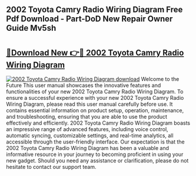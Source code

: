 ## 2002 Toyota Camry Radio Wiring Diagram Free Pdf Download - Part-DoD New Repair Owner Guide Mv5sh

# <h2><a href="http://dfi4nf.blite.top/?on=2002+Toyota+Camry+Radio+Wiring+Diagram">🔗Download New 👉🔴 2002 Toyota Camry Radio Wiring Diagram</a></h2>

[![2002 Toyota Camry Radio Wiring Diagram download](https://i.imgur.com/lujVjoI.png)](http://dfi4nf.blite.top/?on=2002+Toyota+Camry+Radio+Wiring+Diagram)
Welcome to the Future This user manual showcases the innovative features and functionalities of your new 2002 Toyota Camry Radio Wiring Diagram. To ensure a successful experience with your new 2002 Toyota Camry Radio Wiring Diagram, please read this user manual carefully before use. It contains essential information on product setup, operation, maintenance, and troubleshooting, ensuring that you are able to use the product effectively and efficiently. 2002 Toyota Camry Radio Wiring Diagram boasts an impressive range of advanced features, including voice control, automatic syncing, customizable settings, and real-time analytics, all accessible through the user-friendly interface. Our expectation is that the 2002 Toyota Camry Radio Wiring Diagram has been a valuable and informative resource in your journey to becoming proficient in using your new gadget. Should you need any assistance or clarification, please do not hesitate to contact our support team.
